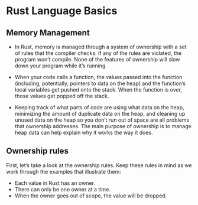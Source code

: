 # Rust Language Basics

## Memory Management
- In Rust, memory is managed through a system of ownership with a set of rules that the compiler checks. If any of the rules are violated, the program won’t 
compile. None of the features of ownership will slow down your program while it’s running.

- When your code calls a function, the values passed into the function (including, potentially, pointers to data on the heap) and the function’s local 
variables get pushed onto the stack. When the function is over, those values get popped off the stack.

- Keeping track of what parts of code are using what data on the heap, minimizing the amount of duplicate data on the heap, and cleaning up unused data
  on the heap so you don’t run out of space are all problems that ownership addresses. The main purpose of ownership is to manage heap data can help explain why it works
  the way it does.

## Ownership rules
First, let’s take a look at the ownership rules. Keep these rules in mind as we work through the examples that illustrate them:
- Each value in Rust has an owner.
- There can only be one owner at a time.
- When the owner goes out of scope, the value will be dropped.
